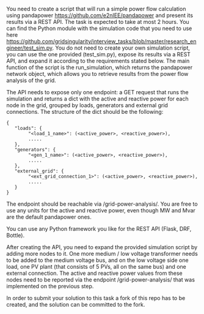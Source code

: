 
You need to create a script that will run a simple power flow calculation using pandapower https://github.com/e2nIEE/pandapower and present its results via a REST API. The task is expected to take at most 2 hours. You can find the Python module with the simulation code that you need to use here https://github.com/gridsingularity/interview_tasks/blob/master/research_engineer/test_sim.py. You do not need to create your own simulation script, you can use the one provided (test_sim.py), expose its results via a REST API, and expand it according to the requirements stated below. The main function of the script is the run_simulation, which returns the pandapower network object, which allows you to retrieve results from the power flow analysis of the grid. 

The API needs to expose only one endpoint: a GET request that runs the simulation and returns a dict with the active and reactive power for each node in the grid, grouped by loads, generators and external grid connections. The structure of the dict should be the following: 
```
{
   "loads": {
        "<load_1_name>": (<active_power>, <reactive_power>),
        .....
   },
   "generators": {
        "<gen_1_name>": (<active_power>, <reactive_power>),
        .....
   },
   "external_grid": {
        "<ext_grid_connection_1>": (<active_power>, <reactive_power>), 
        .....
   }
}
```

The endpoint should be reachable via /grid-power-analysis/. You are free to use any units for the active and reactive power, even though MW and Mvar are the default pandapower ones.

You can use any Python framework you like for the REST API (Flask, DRF, Bottle). 

After creating the API, you need to expand the provided simulation script by adding more nodes to it. One more medium / low voltage transformer needs to be added to the medium voltage bus, and on the low voltage side one load, one PV plant (that consists of 5 PVs, all on the same bus) and one external connection. The active and reactive power values from these nodes need to be reported via the endpoint /grid-power-analysis/ that was implemented on the previous step.

In order to submit your solution to this task a fork of this repo has to be created, and the solution can be committed to the fork.

